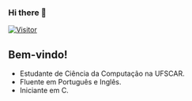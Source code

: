 ### Hi there 👋
[![Visitor](https://visitor-badge.laobi.icu/badge?page_id=beatriz2005.beatriz2005)](https://github.com/beatriz2005)

## Bem-vindo!
<ul>
  <li>Estudante de Ciência da Computação na UFSCAR.
  <li>Fluente em Português e Inglês.
  <li>Iniciante em C.
</ul>

<!--
**Beatriz2005/Beatriz2005** is a ✨ _special_ ✨ repository because its `README.md` (this file) appears on your GitHub profile.

Here are some ideas to get you started:

- 🔭 I’m currently working on ...
- 🌱 I’m currently learning ...
- 👯 I’m looking to collaborate on ...
- 🤔 I’m looking for help with ...
- 💬 Ask me about ...
- 📫 How to reach me: ...
- 😄 Pronouns: ...
- ⚡ Fun fact: ...
-->
